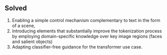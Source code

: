 

## Solved

1. Enabling a simple control mechanism complementary to text in the form of a scene,
2.  Introducing elements that substantially improve the tokenization process by employing domain-specific knowledge
   over key image regions (faces and salient objects)
3. Adapting classifier-free guidance for the transformer use case. 
